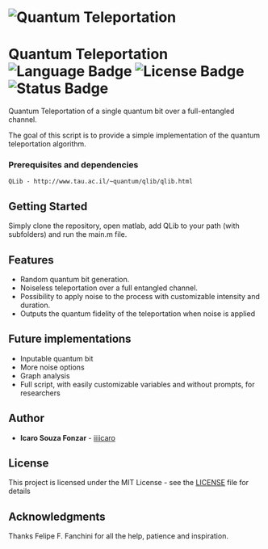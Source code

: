 # ![Quantum Teleportation](https://cdn.rawgit.com/iiiicaro/quantum-teleportation/2a235219/logo.jpg)

# Quantum Teleportation ![Language Badge](https://img.shields.io/badge/Language-Matlab-blue.svg) ![License Badge](https://img.shields.io/badge/License-MIT-blue.svg) ![Status Badge](https://img.shields.io/badge/Status-Released-brightgreen.svg)
Quantum Teleportation of a single quantum bit over a full-entangled channel.

The goal of this script is to provide a simple implementation of the quantum teleportation algorithm.

### Prerequisites and dependencies

```
QLib - http://www.tau.ac.il/~quantum/qlib/qlib.html
```

## Getting Started

Simply clone the repository, open matlab, add QLib to your path (with subfolders) and run the main.m file.

## Features

- Random quantum bit generation.
- Noiseless teleportation over a full entangled channel.
- Possibility to apply noise to the process with customizable intensity and duration.
- Outputs the quantum fidelity of the teleportation when noise is applied

## Future implementations

- Inputable quantum bit
- More noise options
- Graph analysis
- Full script, with easily customizable variables and without prompts, for researchers

## Author

* **Icaro Souza Fonzar** - [iiiicaro](https://github.com/iiiicaro)

## License

This project is licensed under the MIT License - see the [LICENSE](LICENSE) file for details

## Acknowledgments

Thanks Felipe F. Fanchini for all the help, patience and inspiration.
